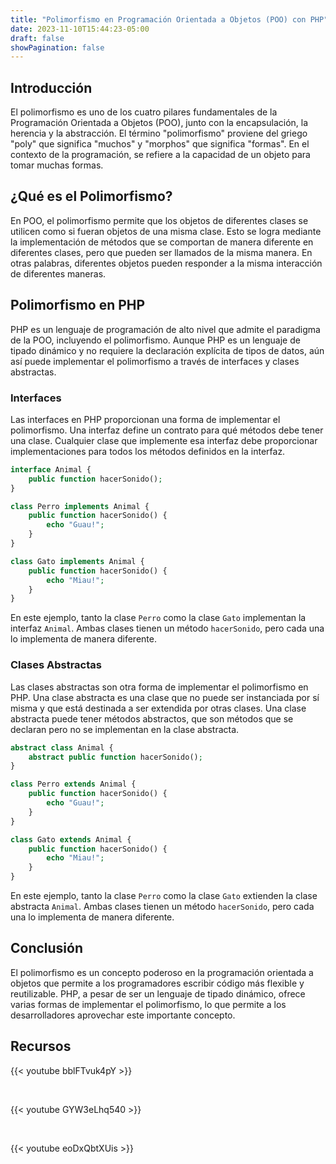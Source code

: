 ```yaml
---
title: "Polimorfismo en Programación Orientada a Objetos (POO) con PHP"
date: 2023-11-10T15:44:23-05:00
draft: false
showPagination: false
---
```


## Introducción

El polimorfismo es uno de los cuatro pilares fundamentales de la Programación Orientada a Objetos (POO), junto con la encapsulación, la herencia y la abstracción. El término "polimorfismo" proviene del griego "poly" que significa "muchos" y "morphos" que significa "formas". En el contexto de la programación, se refiere a la capacidad de un objeto para tomar muchas formas.

## ¿Qué es el Polimorfismo?

En POO, el polimorfismo permite que los objetos de diferentes clases se utilicen como si fueran objetos de una misma clase. Esto se logra mediante la implementación de métodos que se comportan de manera diferente en diferentes clases, pero que pueden ser llamados de la misma manera. En otras palabras, diferentes objetos pueden responder a la misma interacción de diferentes maneras.

## Polimorfismo en PHP

PHP es un lenguaje de programación de alto nivel que admite el paradigma de la POO, incluyendo el polimorfismo. Aunque PHP es un lenguaje de tipado dinámico y no requiere la declaración explícita de tipos de datos, aún así puede implementar el polimorfismo a través de interfaces y clases abstractas.

### Interfaces

Las interfaces en PHP proporcionan una forma de implementar el polimorfismo. Una interfaz define un contrato para qué métodos debe tener una clase. Cualquier clase que implemente esa interfaz debe proporcionar implementaciones para todos los métodos definidos en la interfaz.

```php
interface Animal {
    public function hacerSonido();
}

class Perro implements Animal {
    public function hacerSonido() {
        echo "Guau!";
    }
}

class Gato implements Animal {
    public function hacerSonido() {
        echo "Miau!";
    }
}
```

En este ejemplo, tanto la clase `Perro` como la clase `Gato` implementan la interfaz `Animal`. Ambas clases tienen un método `hacerSonido`, pero cada una lo implementa de manera diferente.

### Clases Abstractas

Las clases abstractas son otra forma de implementar el polimorfismo en PHP. Una clase abstracta es una clase que no puede ser instanciada por sí misma y que está destinada a ser extendida por otras clases. Una clase abstracta puede tener métodos abstractos, que son métodos que se declaran pero no se implementan en la clase abstracta.

```php
abstract class Animal {
    abstract public function hacerSonido();
}

class Perro extends Animal {
    public function hacerSonido() {
        echo "Guau!";
    }
}

class Gato extends Animal {
    public function hacerSonido() {
        echo "Miau!";
    }
}
```

En este ejemplo, tanto la clase `Perro` como la clase `Gato` extienden la clase abstracta `Animal`. Ambas clases tienen un método `hacerSonido`, pero cada una lo implementa de manera diferente.

## Conclusión

El polimorfismo es un concepto poderoso en la programación orientada a objetos que permite a los programadores escribir código más flexible y reutilizable. PHP, a pesar de ser un lenguaje de tipado dinámico, ofrece varias formas de implementar el polimorfismo, lo que permite a los desarrolladores aprovechar este importante concepto.

## Recursos

{{< youtube bblFTvuk4pY >}}

<br>

{{< youtube GYW3eLhq540 >}}

<br>

{{< youtube eoDxQbtXUis >}}
